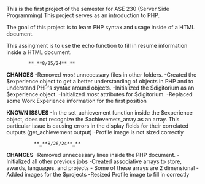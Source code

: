 This is the first project of the semester for ASE 230 (Server Side Programming) This project serves as an introduction to PHP.

The goal of this project is to learn PHP syntax and usage inside of a HTML document.

This assingment is to use the echo function to fill in resume information inside a HTML document.

            
            **_**8/25/24**_**

**CHANGES**
  -Removed *most* unnecessary files in other folders.
  -Created the $experience object to get a better understanding of objects in PHP and to understand PHP's syntax around objects.
  -Initialized the $digitorium as an $experience object.
  -Initialized *most* attributes for $digitorium.
  -Replaced some Work Experience information for the first position

**KNOWN ISSUES**
  -In the set_achievement function inside the $experience object, does not recognize the $achievemets_array as an array. This particular issue is causing errors in the display fields for their correlated outputs 
   (get_achievement output)
  -Profile image is not sized correctly


              **_**8/26/24**_**

**CHANGES**
  -Removed unnecessary lines inside the PHP document.
  -Initialized all other previous jobs
  -Created associative arrays to store, awards, languages, and projects
              - Some of these arrays are 2 dimensional
  -Added images for the $projects
  -Resized Profile image to fill in correctly
  
